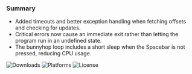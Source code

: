 ### Summary

- Added timeouts and better exception handling when fetching offsets and checking for updates.
- Critical errors now cause an immediate exit rather than letting the program run in an undefined state.
- The bunnyhop loop includes a short sleep when the Spacebar is not pressed, reducing CPU usage.

![Downloads](https://img.shields.io/github/downloads/Jesewe/cs2-bhop/v1.0.3/total?style=for-the-badge&logo=github&color=D5006D) ![Platforms](https://img.shields.io/badge/platform-Windows-blue?style=for-the-badge&color=D5006D) ![License](https://img.shields.io/github/license/jesewe/cs2-triggerbot?style=for-the-badge&color=D5006D)